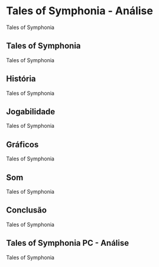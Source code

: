 ---
---

# Tales of Symphonia - Análise

Tales of Symphonia

## Tales of Symphonia

Tales of Symphonia

## História

Tales of Symphonia

## Jogabilidade

Tales of Symphonia

## Gráficos

Tales of Symphonia

## Som

Tales of Symphonia

## Conclusão

Tales of Symphonia

## Tales of Symphonia PC - Análise

Tales of Symphonia
